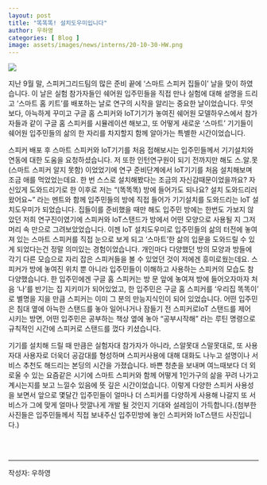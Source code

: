 ```yaml
---
layout: post
title: "똑똑똑! 설치도우미입니다"
author: 우하영
categories: [ Blog ]
image: assets/images/news/interns/20-10-30-HW.png
---
```


<img src="{{site.baseurl}}/assets/images/news/interns/20-10-30-HW.png">

<p> 지난 9월 말, 스피커그리드팀의 많은 준비 끝에 ‘스마트 스피커 집들이’ 날을 맞이 하였습니다. 이 날은 실험 참가자들인 쉐어원 입주민들을 직접 만나 실험에 대해 설명을 드리고  ‘스마트 홈 키트’를 배포하는 날로 연구의 시작을 알리는 중요한 날이었습니다. 무엇보다, 아늑하게 꾸미고 구글 홈 스피커와 IoT기기가 놓여진 쉐어원 모델하우스에서 참가자들과 같이 구글 홈 스피커를 시뮬레이션 해보고, 또 어떻게 새로운 ‘스마트’ 기기들이 쉐어원 입주민들의 삶의 한 자리를 차지할지 함께 알아가는 특별한 시간이었습니다. </p>

<p> 스피커 배포 후 스마트 스피커와 IoT기기를 처음 접해보시는 입주민들께서 기기설치와 연동에 대한 도움을 요청하셨습니다. 저 또한 인턴연구원이 되기 전까지만 해도 스.알.못 (스마트 스피커 알지 못함) 이었었기에 연구 준비단계에서 IoT기기를 처음 설치해보며 조금 애를 먹었었는데요. 한 번 스스로 설치해봤다는 조금의 자신감때문이었을까요? 자신있게 도와드리기로 한 이후로 저는 “(똑똑똑) 방에 들어가도 되나요? 설치 도와드리러 왔어요~” 라는 멘트와 함께 입주민들의 방에 직접 들어가 기기설치를 도와드리는 IoT 설치도우미가 되었습니다. 집들이를 준비했을 때만 해도 입주민 방에는 한번도 가보지 않았던 저희 연구진이였기에 스피커와 IoT스탠드가 방에서 어떤 모양으로 사용될 지 그저 머리 속 만으로 그려보았었습니다. 이젠 IoT 설치도우미로 입주민들의 삶의 터전에 놓여져 있는 스마트 스피커를 직접 눈으로 보게 되고 ‘스마트’한 삶의 입문을 도와드릴 수 있게 되었다는건 정말 의미있는 경험이었습니다. 개인마다 다양했던 방의 모양과 방들에 각기 다른 모습으로 자리 잡은 스피커들을 볼 수 있었던 것이 저에겐 흥미로웠는데요. 스피커가 방에 놓여진 위치 뿐 아니라 입주민들이 이해하고 사용하는 스피커의 모습도 참 다양했습니다. 한 입주민에겐 구글 홈 스피커는 방 문 앞에 놓여져 방에 들어오자마자 처음 ‘나’를 반기는 집 지키미가 되어있었고, 한 입주민은 구글 홈 스피커를 ‘우리집 똑똑이’ 로 별명을 지을 만큼 스피커는 이미 그 분의 만능지식인이 되어 있었습니다. 어떤 입주민은 침대 옆에 아늑한 스탠드를 놓아 일어나거나 잠들기 전 스피커로IoT 스탠드를 제어 시키는 방면, 어떤 입주민은 공부하는 책상 옆에 놓아 “공부시작해” 라는 루틴 명령으로 규칙적인 시간에 스피커로 스탠드를 껐다 키셨습니다. </p>

<p> 기기를 설치해 드릴 때 만큼은 실험자대 참가자가 아니라, 스알못대 스말못대로, 또 사용자대 사용자로 더욱더 공감대를 형성하며 스피커사용에 대해 대화도 나누고 설명이나 서비스 추천도 해드리는 본딩의 시간을 가졌습니다. 바쁜 청춘을 보내며 여느때보다 더 외로울 수 있는 요즘같은 시기에 스마트 스피커와 함께 어떻게 1인가구의 삶을 꾸려 나가고 계시는지를 보고 느낄수 있음에 뜻 깊은 시간이었습니다. 이렇게 다양한 스피커 사용성을 보면서 앞으로 몇달간 입주민들이 얼마나 더 스피커를 다양하게 사용해 나갈지 또 서비스가 그에 맞게 얼마나 맛깔나게 개발 될 것인지 기대와 설레임이 가득합니다.(첨부한 사진들은 입주민들께서 직접 보내주신 입주민방에 놓인 스피커와 IoT스탠드 사진입니다.) </p>
<br><br>
<hr>
작성자: 우하영 <br>